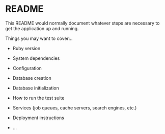 # README

This README would normally document whatever steps are necessary to get the
application up and running.

Things you may want to cover:..

* Ruby version

* System dependencies

* Configuration

* Database creation

* Database initialization

* How to run the test suite

* Services (job queues, cache servers, search engines, etc.)

* Deployment instructions

* ...
